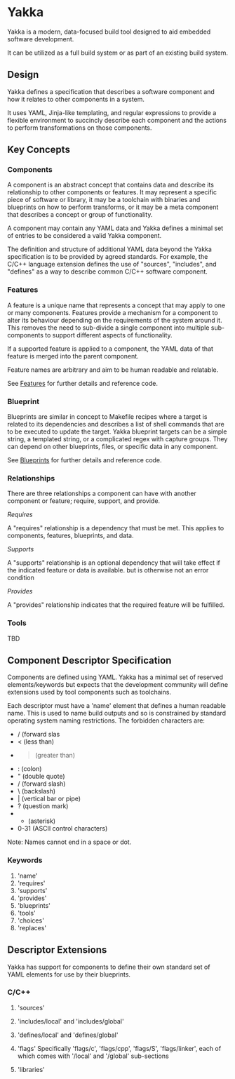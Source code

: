 # Yakka

Yakka is a modern, data-focused build tool designed to aid embedded software development.

It can be utilized as a full build system or as part of an existing build system.

## Design
Yakka defines a specification that describes a software component and how it relates to other components in a system.

It uses YAML, Jinja-like templating, and regular expressions to provide a flexible environment to succincly describe each component and the actions to perform transformations on those components.

## Key Concepts
### Components
A component is an abstract concept that contains data and describe its relationship to other components or features. It may represent a specific piece of software or library, it may be a toolchain with binaries and blueprints on how to perform transforms, or it may be a meta component that describes a concept or group of functionality.

A component may contain any YAML data and Yakka defines a minimal set of entries to be considered a valid Yakka component.

The definition and structure of additional YAML data beyond the Yakka specification is to be provided by agreed standards. For example, the C/C++ language extension defines the use of "sources", "includes", and "defines" as a way to describe common C/C++ software component.

### Features
A feature is a unique name that represents a concept that may apply to one or many components.
Features provide a mechanism for a component to alter its behaviour depending on the requirements of the system around it. This removes the need to sub-divide a single component into multiple sub-components to support different aspects of functionality.

If a supported feature is applied to a component, the YAML data of that feature is merged into the parent component.

Feature names are arbitrary and aim to be human readable and relatable.

See [Features](docs/features.md) for further details and reference code.

### Blueprint
Blueprints are similar in concept to Makefile recipes where a target is related to its dependencies and describes a list of shell commands that are to be executed to update the target.
Yakka blueprint targets can be a simple string, a templated string, or a complicated regex with capture groups. They can depend on other blueprints, files, or specific data in any component.

See [Blueprints](docs/blueprints.md) for further details and reference code.

### Relationships

There are three relationships a component can have with another component or feature; require, support, and provide.

*Requires*

A "requires" relationship is a dependency that must be met. This applies to components, features, blueprints, and data.

*Supports*

A "supports" relationship is an optional dependency that will take effect if the indicated feature or data is available. but is otherwise not an error condition

*Provides*

A "provides" relationship indicates that the required feature will be fulfilled.

### Tools
TBD

## Component Descriptor Specification
Components are defined using YAML. Yakka has a minimal set of reserved elements/keywords but expects that the development community will define extensions used by tool components such as toolchains.

Each descriptor must have a 'name' element that defines a human readable name. This is used to name build outputs and so is constrained by standard operating system naming restrictions.
The forbidden characters are:

- / (forward slas
- < (less than)
- > (greater than)
- : (colon)
- " (double quote)
- / (forward slash)
- \ (backslash)
- | (vertical bar or pipe)
- ? (question mark)
- * (asterisk)
- 0-31 (ASCII control characters)

Note: Names cannot end in a space or dot.

### Keywords

1. 'name'
2. 'requires'
3. 'supports'
4. 'provides'
5. 'blueprints'
6. 'tools'
7. 'choices'
8. 'replaces'

## Descriptor Extensions
Yakka has support for components to define their own standard set of YAML elements for use by their blueprints.

### C/C++

1. 'sources'

2. 'includes/local' and 'includes/global'

3. 'defines/local' and 'defines/global'

4. 'flags'
Specifically 'flags/c', 'flags/cpp', 'flags/S', 'flags/linker', each of which comes with '/local' and '/global' sub-sections

5. 'libraries'